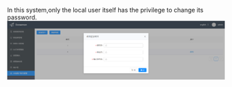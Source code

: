 In this system,only the local user itself has the privilege to change its password.  
![changepassword](images/ChangePassword.png)